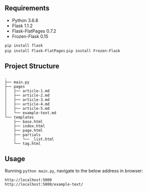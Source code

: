 ## Requirements
- Python 3.6.8
- Flask 1.1.2
- Flask-FlatPages 0.7.2
- Frozen-Flask 0.15

```pip install flask```    
```pip install Flask-FlatPages```
```pip install Frozen-Flask```

## Project Structure

```
.
├── main.py
├── pages
│   ├── article-1.md
│   ├── article-2.md
│   ├── article-3.md
│   ├── article-4.md
│   ├── article-5.md
│   └── example-text.md
└── templates
    ├── base.html
    ├── index.html
    ├── page.html
    ├── partials
    │   └── _list.html
    └── tag.html

```

## Usage

Running ```python main.py```, navigate to the below address in browser:
```
http://localhost:5000
http://localhost:5000/example-text/
```